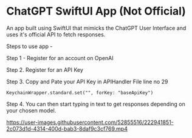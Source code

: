 #  ChatGPT SwiftUI App (Not Official)

An app built using SwiftUI that mimicks the ChatGPT User Interface and uses it's official API to fetch responses.

Steps to use app - 

Step 1 - Register for an account on OpenAI

Step 2. Register for an API Key

Step 3. Copy and Pate your API Key in APIHandler File line no 29

```
KeychainWrapper.standard.set("", forKey: "baseApiKey")
```

Step 4. You can then start typing in text to get responses depending on your chosen model.

https://user-images.githubusercontent.com/52855516/222941851-2c073d1d-4314-400d-bab3-8daf9c3cf769.mp4

